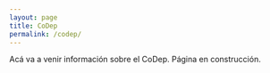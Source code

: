 ```yaml
---
layout: page
title: CoDep
permalink: /codep/
---
```


Acá va a venir información sobre el CoDep.
Página en construcción.
